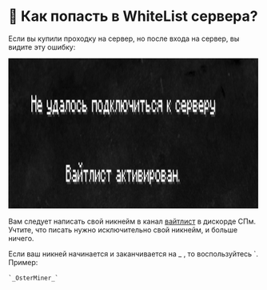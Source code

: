 # :envelope_with_arrow: Как попасть в WhiteList сервера?

Если вы купили проходку на сервер, но после входа на сервер, вы видите эту ошибку:

<img src="/faq/image/1750700198190.png" width="500" height="300">

Вам следует написать свой никнейм в канал [вайтлист](https://discord.com/channels/502396222963843072/1327652697096192060) в дискорде СПм.
Учтите, что писать нужно исключительно свой никнейм, и больше ничего.

Если ваш никней начинается и заканчивается на _ , то воспользуйтесь `. Пример: 
```
`_OsterMiner_`
```